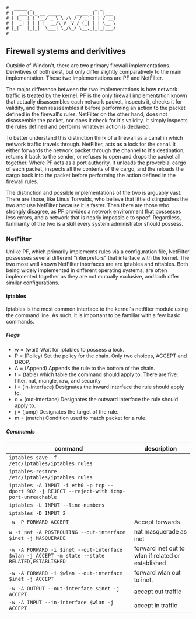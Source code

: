 ```text
#  _____ _                        _ _
# |  ___(_)_ __ _____      ____ _| | |___
# | |_  | | '__/ _ \ \ /\ / / _` | | / __|
# |  _| | | | |  __/\ V  V / (_| | | \__ \
# |_|   |_|_|  \___| \_/\_/ \__,_|_|_|___/
#
```

## Firewall systems and derivitives

Outside of Windon't, there are two primary firewall implementations. Derivitives of both exist, but only
differ slightly comparatively to the main implementation. These two implementations are PF and NetFilter.

The major difference between the two implementations is how network traffic is treated by the kernel. PF is
the only firewall implementation known that actually disassembles each network packet, inspects it, checks it
for validity, and then reassembles it before performing an action to the packet defined in the firewall's
rules. NetFilter on the other hand, does not disassemble the packet, nor does it check for it's validity. It
simply inspects the rules defined and performs whatever action is declared.

To better understand this distinction think of a firewall as a canal in which network traffic travels through.
NetFilter, acts as a lock for the canal. It either forwards the network packet through the channel to it's
destination, returns it back to the sender, or refuses to open and drops the packet all together. Where PF
acts as a port authority. It unloads the proverbial cargo of each packet, inspects all the contents of the
cargo, and the reloads the cargo back into the packet before performing the action defined in the firewall
rules.

The distinction and possible implementations of the two is arguably vast. There are those, like Linus
Torvalds, who believe that little distinguishes the two and use NetFilter because it is faster. Then there are
those who strongly disagree, as PF provides a network environment that possesses less errors, and a network
that is nearly impossible to spoof. Regardless, familiarity of the two is a skill every system administrator
should possess.

### NetFilter

Unlike PF, which primarily implements rules via a configuration file, NetFilter possesses several different
"interpretors" that interface with the kernel. The two most well known NetFilter interfaces are are iptables
and nftables. Both being widely implemented in different operating systems, are often implemented together as
they are not mutually exclusive, and both offer similar configurations. 

#### iptables

Iptables is the most common interface to the kernel's netfilter module using the command line. As such, it is
important to be familiar with a few basic commands.

##### Flags

- w = (wait) Wait for iptables to possess a lock.
- P = (Policy) Set the policy for the chain. Only two choices, ACCEPT and DROP.
- A = (Append) Appends the rule to the bottom of the chain.
- t = (table) which table the command should apply to. There are five: filter, nat, mangle, raw, and security
- i = (in-interface) Designates the inward interface the rule should apply to.
- o = (out-interface) Designates the outward interface the rule should apply to.
- j = (jump) Designates the target of the rule.
- m = (match) Condition used to match packet for a rule. 

##### Commands

| command                                                                                       | description                                         |
| --------------------------------------------------------------------------------------------  | --------------------------------------------------- |
| `iptables-save -f /etc/iptables/iptables.rules`                                               |                                                     |
| `iptables-restore /etc/iptables/iptables.rules`                                               |                                                     |
| `iptables -A INPUT -i eth0 -p tcp --dport 902 -j REJECT --reject-with icmp-port-unreachable`  |                                                     |
| `iptables -L INPUT --line-numbers`                                                            |                                                     |
| `iptables -D INPUT 2`                                                                         |                                                     |
| `-w -P FORWARD ACCEPT`                                                                        | Accept forwards                                     |
| `w -t nat -A POSTROUTING --out-interface $inet -j MASQUERADE`                                 | nat masquerade as inet                              |
| `-w -A FORWARD -i $inet --out-interface $wlan -j ACCEPT -m state --state RELATED,ESTABLISHED` | forward inet out to wlan if related or established  |
| `-w -A FORWARD -i $wlan --out-interface $inet -j ACCEPT`                                      | forward wlan out to inet.                           |
| `-w -A OUTPUT --out-interface $inet -j ACCEPT`                                                | accept out traffic                                  |
| `-w -A INPUT --in-interface $wlan -j ACCEPT`                                                  | accept in traffic                                   |
